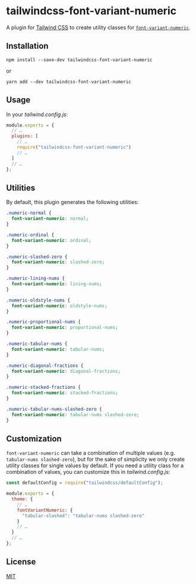 # tailwindcss-font-variant-numeric

A plugin for [Tailwind CSS](https://www.tailwindcss.com/) to create
utility classes for [`font-variant-numeric`](https://developer.mozilla.org/en-US/docs/Web/CSS/font-variant-numeric).

## Installation

```shell
npm install --save-dev tailwindcss-font-variant-numeric
```

or

```shell
yarn add --dev tailwindcss-font-variant-numeric
```

## Usage

In your _tailwind.config.js_:

```js
module.exports = {
  // …
  plugins: [
    // …
    require("tailwindcss-font-variant-numeric")
    // …
  ]
  // …
};
```

## Utilities

By default, this plugin generates the following utilities:

```css
.numeric-normal {
  font-variant-numeric: normal;
}

.numeric-ordinal {
  font-variant-numeric: ordinal;
}

.numeric-slashed-zero {
  font-variant-numeric: slashed-zero;
}

.numeric-lining-nums {
  font-variant-numeric: lining-nums;
}

.numeric-oldstyle-nums {
  font-variant-numeric: oldstyle-nums;
}

.numeric-proportional-nums {
  font-variant-numeric: proportional-nums;
}

.numeric-tabular-nums {
  font-variant-numeric: tabular-nums;
}

.numeric-diagonal-fractions {
  font-variant-numeric: diagonal-fractions;
}

.numeric-stacked-fractions {
  font-variant-numeric: stacked-fractions;
}

.numeric-tabular-nums-slashed-zero {
  font-variant-numeric: tabular-nums slashed-zero;
}
```

## Customization

`font-variant-numeric` can take a combination of multiple values (e.g.
`tabular-nums slashed-zero`), but for the sake of simplicity we only
create utility classes for single values by default. If you need a
utility class for a combination of values, you can customize this in
_tailwind.config.js_:

```js
const defaultConfig = require("tailwindcss/defaultConfig");

module.exports = {
  theme: {
    // …
    fontVariantNumeric: {
      "tabular-slashed": "tabular-nums slashed-zero"
    }
    // …
  }
  // …
};
```

## License

[MIT](https://philippbosch.mit-license.org/)
